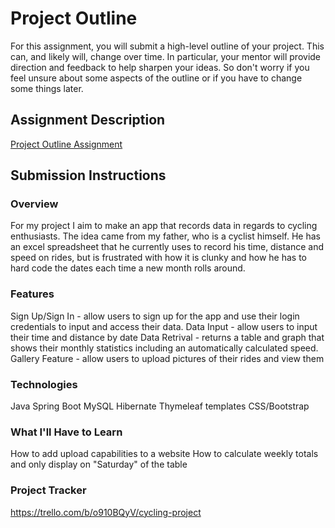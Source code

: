 # Project Outline
For this assignment, you will submit a high-level outline of your project. This can, and likely will, change over time. In particular, your mentor will provide direction and feedback to help sharpen your ideas. So don't worry if you feel unsure about some aspects of the outline or if you have to change some things later.

## Assignment Description
[Project Outline Assignment](https://education.launchcode.org/liftoff/modules/assignments/project-outline)

## Submission Instructions

### Overview
For my project I aim to make an app that records data in regards to cycling enthusiasts. The idea came from my father, who is a cyclist himself. He has an excel spreadsheet that he currently uses to record his time, distance and speed on rides, but is frustrated with how it is clunky and how he has to hard code the dates each time a new month rolls around. 
### Features
Sign Up/Sign In - allow users to sign up for the app and use their login credentials to input and access their data.
Data Input - allow users to input their time and distance by date
Data Retrival - returns a table and graph that shows their monthly statistics including an automatically calculated speed.
Gallery Feature - allow users to upload pictures of their rides and view them

### Technologies
Java
Spring Boot
MySQL
Hibernate
Thymeleaf templates
CSS/Bootstrap

### What I'll Have to Learn
How to add upload capabilities to a website
How to calculate weekly totals and only display on "Saturday" of the table

### Project Tracker
https://trello.com/b/o910BQyV/cycling-project
